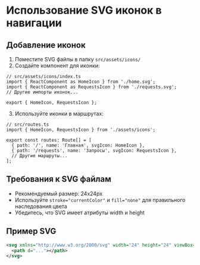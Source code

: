 # Использование SVG иконок в навигации

## Добавление иконок

1. Поместите SVG файлы в папку `src/assets/icons/`
2. Создайте компонент для иконки:

```tsx
// src/assets/icons/index.ts
import { ReactComponent as HomeIcon } from './home.svg';
import { ReactComponent as RequestsIcon } from './requests.svg';
// Другие импорты иконок...

export { HomeIcon, RequestsIcon };
```

3. Используйте иконки в маршрутах:

```tsx
// src/routes.ts
import { HomeIcon, RequestsIcon } from './assets/icons';

export const routes: Route[] = [
  { path: '/', name: 'Главная', svgIcon: HomeIcon },
  { path: '/requests', name: 'Запросы', svgIcon: RequestsIcon },
  // Другие маршруты...
];
```

## Требования к SVG файлам

- Рекомендуемый размер: 24x24px
- Используйте `stroke="currentColor"` и `fill="none"` для правильного наследования цвета
- Убедитесь, что SVG имеет атрибуты width и height

## Пример SVG

```svg
<svg xmlns="http://www.w3.org/2000/svg" width="24" height="24" viewBox="0 0 24 24" fill="none" stroke="currentColor" stroke-width="2" stroke-linecap="round" stroke-linejoin="round">
  <path d="..."></path>
</svg>
``` 